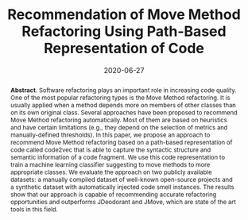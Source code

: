 ---
title: "Recommendation of Move Method Refactoring Using Path-Based Representation of Code"
authors: '<i>Zarina Kurbatova, Ivan Veselov, Yaroslav Golubev, and Timofey Bryksin</i>'
collection: publications
permalink: /publication/2020-06-27-recommending-move-methods
date: 2020-06-27
venue: "proceedings of <b>IWoR'20</b>"
paperurl: 'https://doi.org/10.1145/3387940.3392191'
pdf: 'https://arxiv.org/abs/2002.06392'
abstract: '<p><b>Abstract</b>. Software refactoring plays an important role in increasing code quality. One of the most popular refactoring types is the Move Method refactoring. It is usually applied when a method depends more on members of other classes than on its own original class. Several approaches have been proposed to recommend Move Method refactoring automatically. Most of them are based on heuristics and have certain limitations (e.g., they depend on the selection of metrics and manually-defined thresholds). In this paper, we propose an approach to recommend Move Method refactoring based on a path-based representation of code called code2vec that is able to capture the syntactic structure and semantic information of a code fragment. We use this code representation to train a machine learning classifier suggesting to move methods to more appropriate classes. We evaluate the approach on two publicly available datasets: a manually compiled dataset of well-known open-source projects and a synthetic dataset with automatically injected code smell instances. The results show that our approach is capable of recommending accurate refactoring opportunities and outperforms JDeodorant and JMove, which are state of the art tools in this field.</p>'
---